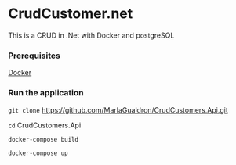 # CrudCustomer.net

This is a CRUD in .Net with Docker and postgreSQL

### Prerequisites

[Docker](https://www.docker.com/get-started/)

### Run the application

`git clone` https://github.com/MarlaGualdron/CrudCustomers.Api.git

`cd` CrudCustomers.Api

`docker-compose build`

`docker-compose up`
